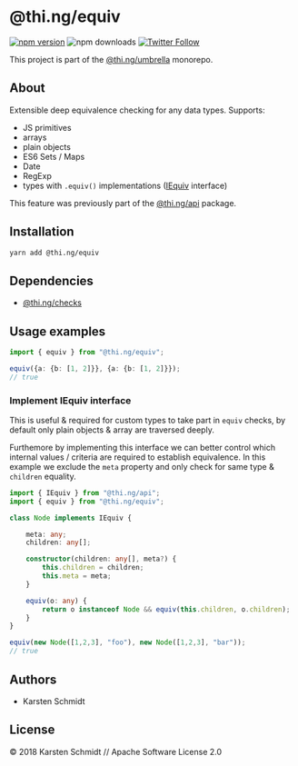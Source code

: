 # @thi.ng/equiv

[![npm version](https://img.shields.io/npm/v/@thi.ng/equiv.svg)](https://www.npmjs.com/package/@thi.ng/equiv)
![npm downloads](https://img.shields.io/npm/dm/@thi.ng/equiv.svg)
[![Twitter Follow](https://img.shields.io/twitter/follow/thing_umbrella.svg?style=flat-square&label=twitter)](https://twitter.com/thing_umbrella)

This project is part of the
[@thi.ng/umbrella](https://github.com/thi-ng/umbrella/) monorepo.

## About

Extensible deep equivalence checking for any data types. Supports:

- JS primitives
- arrays
- plain objects
- ES6 Sets / Maps
- Date
- RegExp
- types with `.equiv()` implementations
  ([IEquiv](https://github.com/thi-ng/umbrella/tree/master/packages/api/src/api.ts#L213)
  interface)

This feature was previously part of the
[@thi.ng/api](https://github.com/thi-ng/umbrella/tree/master/packages/api)
package.

## Installation

```bash
yarn add @thi.ng/equiv
```

## Dependencies

- [@thi.ng/checks](https://github.com/thi-ng/umbrella/tree/master/packages/checks)

## Usage examples

```ts
import { equiv } from "@thi.ng/equiv";

equiv({a: {b: [1, 2]}}, {a: {b: [1, 2]}});
// true
```

### Implement IEquiv interface

This is useful & required for custom types to take part in `equiv`
checks, by default only plain objects & array are traversed deeply.

Furthemore by implementing this interface we can better control which
internal values / criteria are required to establish equivalence. In
this example we exclude the `meta` property and only check for same type
& `children` equality.

```ts
import { IEquiv } from "@thi.ng/api";
import { equiv } from "@thi.ng/equiv";

class Node implements IEquiv {

    meta: any;
    children: any[];

    constructor(children: any[], meta?) {
        this.children = children;
        this.meta = meta;
    }

    equiv(o: any) {
        return o instanceof Node && equiv(this.children, o.children);
    }
}

equiv(new Node([1,2,3], "foo"), new Node([1,2,3], "bar"));
// true
```

## Authors

- Karsten Schmidt

## License

&copy; 2018 Karsten Schmidt // Apache Software License 2.0
